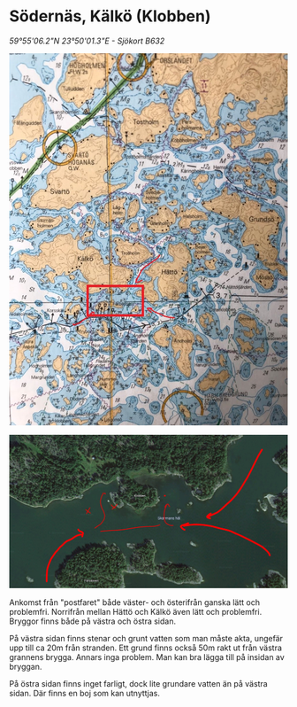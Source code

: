 # Södernäs, Kälkö (Klobben)

*59°55'06.2"N 23°50'01.3"E - Sjökort B632*

![Sjökort](sjökort.jpg)

![Luftbild](aerial.jpg)

Ankomst från "postfaret" både väster- och österifrån ganska lätt och problemfri. Norrifrån mellan Hättö och Kälkö även lätt och problemfri. Bryggor finns både på västra och östra sidan.

På västra sidan finns stenar och grunt vatten som man måste akta, ungefär upp till ca 20m från stranden. Ett grund finns också 50m rakt ut från västra grannens brygga. Annars inga problem. Man kan bra lägga till på insidan av bryggan.

På östra sidan finns inget farligt, dock lite grundare vatten än på västra sidan. Där finns en boj som kan utnyttjas.
